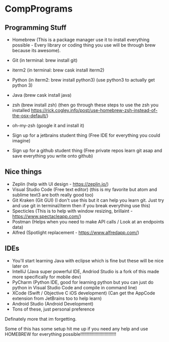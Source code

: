 # CompPrograms

## Programming Stuff ##
* Homebrew (This is a package manager use it to install everything possible - Every library or coding thing you use will be through brew because its awesome).
* Git (in terminal: brew install git)
* iterm2 (in terminal: brew cask install iterm2)
* Python (in iterm2: brew install python3) (use python3 to actually get python 3)
* Java (brew cask install java)
* zsh (brew install zsh) (then go through these steps to use the zsh you installed https://rick.cogley.info/post/use-homebrew-zsh-instead-of-the-osx-default/)
* oh-my-zsh (google it and install it)

* Sign up for a jetbrains student thing (Free IDE for everything you could imagine)
* Sign up for a github student thing (Free private repos learn git asap and save everything you write onto github)

## Nice things ##
* Zeplin (help with UI design - https://zeplin.io/)
* Visual Studio Code (Free text editor) (this is my favorite but atom and sublime text3 are both really good too)
* Git Kraken (Git GUI) (I don't use this but it can help you learn git. Just try and use git in terminal/iterm then if you break everything use this)
* Specticles (This is to help with window resizing, brillaint - https://www.spectacleapp.com/)
* Postman (Helps when you need to make API calls / Look at an endpoints data)
* Alfred (Spotlight replacement - https://www.alfredapp.com/)

## IDEs #
* You'll start learning Java with eclipse which is fine but these will be nice later on
* IntelliJ (Java super powerful IDE, Andriod Studio is a fork of this made more specifically for mobile dev)
* PyCharm (Python IDE, good for learning python but you can just do python in Visual Studio Code and compile in command line)
* XCode (Swift / Objective C iOS development) (Can get the AppCode extension from JetBrains too to help learn)
* Android Studio (Android Development)
* Tons of these, just personal preference

Definately more that im forgetting.

Some of this has some setup hit me up if you need any help and use HOMEBREW for everything possible!!!!!!!!!!!!!!!!!!!!!!!!!!!!
